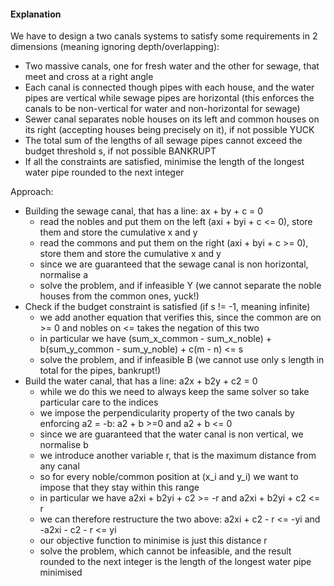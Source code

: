 #### Explanation
We have to design a two canals systems to satisfy some requirements in 2 dimensions (meaning ignoring depth/overlapping):
- Two massive canals, one for fresh water and the other for sewage, that meet and cross at a right angle
- Each canal is connected though pipes with each house, and the water pipes are vertical while sewage pipes are horizontal (this enforces the canals to be non-vertical for water and non-horizontal for sewage)
- Sewer canal separates noble houses on its left and common houses on its right (accepting houses being precisely on it), if not possible YUCK
- The total sum of the lengths of all sewage pipes cannot exceed the budget threshold s, if not possible BANKRUPT
- If all the constraints are satisfied, minimise the length of the longest water pipe rounded to the next integer

Approach:
- Building the sewage canal, that has a line: ax + by + c = 0
   - read the nobles and put them on the left (axi + byi + c <= 0), store them and store the cumulative x and y
   - read the commons and put them on the right (axi + byi + c >= 0), store them and store the cumulative x and y
   - since we are guaranteed that the sewage canal is non horizontal, normalise a
   - solve the problem, and if infeasible Y (we cannot separate the noble houses from the common ones, yuck!)
- Check if the budget constraint is satisfied (if s != -1, meaning infinite)
   - we add another equation that verifies this, since the common are on >= 0 and nobles on <= takes the negation of this two
   - in particular we have (sum_x_common - sum_x_noble) + b(sum_y_common - sum_y_noble) + c(m - n) <= s
   - solve the problem, and if infeasible B (we cannot use only s length in total for the pipes, bankrupt!)
- Build the water canal, that has a line: a2x + b2y + c2 = 0
   - while we do this we need to always keep the same solver so take particular care to the indices
   - we impose the perpendicularity property of the two canals by enforcing a2 = -b: a2 + b >=0 and a2 + b <= 0
   - since we are guaranteed that the water canal is non vertical, we normalise b
   - we introduce another variable r, that is the maximum distance from any canal
   - so for every noble/common position at (x_i and y_i) we want to impose that they stay within this range
   - in particular we have a2xi + b2yi + c2 >= -r and a2xi + b2yi + c2 <= r
   - we can therefore restructure the two above: a2xi + c2 - r <= -yi and -a2xi - c2 - r <= yi
   - our objective function to minimise is just this distance r
   - solve the problem, which cannot be infeasible, and the result rounded to the next integer is the length of the longest water pipe minimised